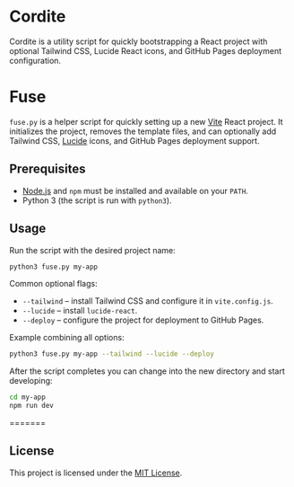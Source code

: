 # Cordite

Cordite is a utility script for quickly bootstrapping a React project with optional Tailwind CSS, Lucide React icons, and GitHub Pages deployment configuration.

# Fuse

`fuse.py` is a helper script for quickly setting up a new [Vite](https://vitejs.dev/) React project.
It initializes the project, removes the template files, and can optionally
add Tailwind CSS, [Lucide](https://lucide.dev/) icons, and GitHub Pages deployment support.

## Prerequisites

- [Node.js](https://nodejs.org/) and `npm` must be installed and available on your `PATH`.
- Python 3 (the script is run with `python3`).

## Usage

Run the script with the desired project name:

```bash
python3 fuse.py my-app
```

Common optional flags:

- `--tailwind` &ndash; install Tailwind CSS and configure it in `vite.config.js`.
- `--lucide` &ndash; install `lucide-react`.
- `--deploy` &ndash; configure the project for deployment to GitHub Pages.

Example combining all options:

```bash
python3 fuse.py my-app --tailwind --lucide --deploy
```

After the script completes you can change into the new directory and start developing:

```bash
cd my-app
npm run dev
```
=======

## License

This project is licensed under the [MIT License](LICENSE).

